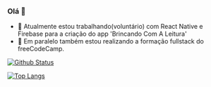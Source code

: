 ### Olá 👋
- 🔭 Atualmente estou trabalhando(voluntário) com React Native e Firebase para a criação do app 'Brincando Com A Leitura'
- 🌱 Em paralelo também estou realizando a formação fullstack do freeCodeCamp.

[![Github Status](https://github-readme-stats.vercel.app/api?username=GabrielHenriP&show_icons=true&title_color=fff&icon_color=79ff97&text_color=9f9f9f&bg_color=151515)](https://github.com/GabrielHenriP/GabrielHenriP)

[![Top Langs](https://github-readme-stats.vercel.app/api/top-langs/?username=GabrielHenriP&langs_count=6&layout=compact&show_icons=true&hide=java,objective-c&title_color=fff&icon_color=79ff97&text_color=9f9f9f&bg_color=151515)](https://github.com/anuraghazra/github-readme-stats) 

<!--

**GabrielHenriP/GabrielHenriP** is a ✨ _special_ ✨ repository because its `README.md` (this file) appears on your GitHub profile.

Here are some ideas to get you started:

- 🔭 I’m currently working on ...
- 🌱 I’m currently learning ...
- 👯 I’m looking to collaborate on ...
- 🤔 I’m looking for help with ...
- 💬 Ask me about ...
- 📫 How to reach me: ...
- 😄 Pronouns: ...
- ⚡ Fun fact: ...

-->

